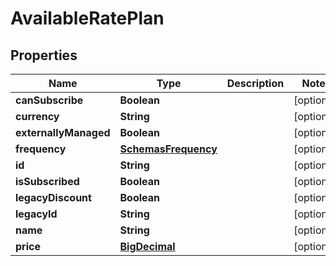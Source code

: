 # AvailableRatePlan

## Properties
Name | Type | Description | Notes
------------ | ------------- | ------------- | -------------
**canSubscribe** | **Boolean** |  |  [optional]
**currency** | **String** |  |  [optional]
**externallyManaged** | **Boolean** |  |  [optional]
**frequency** | [**SchemasFrequency**](SchemasFrequency.md) |  |  [optional]
**id** | **String** |  |  [optional]
**isSubscribed** | **Boolean** |  |  [optional]
**legacyDiscount** | **Boolean** |  |  [optional]
**legacyId** | **String** |  |  [optional]
**name** | **String** |  |  [optional]
**price** | [**BigDecimal**](BigDecimal.md) |  |  [optional]
